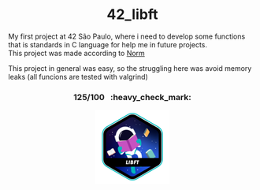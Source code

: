 <h1 align="center">42_libft</h1>  

My first project at 42 São Paulo, where i need to develop some functions that is standards in C language for help me in future projects.  
This project was made according to [Norm](https://cdn.intra.42.fr/pdf/pdf/960/norme.en.pdf)

This project in general was easy, so the struggling here was avoid memory leaks (all funcions are tested with valgrind)


<h3 align="center">125/100 &nbsp;&nbsp;:heavy_check_mark:</h3>
<p align="center"> 
  <img align="center" src="https://github.com/vitoivan/vitoivan/raw/master/42_icons/libft.png" />
</p>
